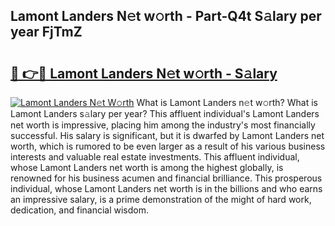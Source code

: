 ## Lamont Landers N𝚎t w𝚘rth - Part-Q4t S𝚊lary per year FjTmZ

# <h2><a href="http://gc25zb4.nevu.top/?p=Lamont+Landers">🔗 👉🔴 Lamont Landers N𝚎t w𝚘rth - S𝚊lary</a></h2>

[![Lamont Landers N𝚎t W𝚘rth](https://i.imgur.com/Oavwk0R.jpeg)](http://gc25zb4.nevu.top/?p=Lamont+Landers)
What is Lamont Landers n𝚎t w𝚘rth? What is Lamont Landers s𝚊lary per year?
This affluent individual's Lamont Landers net worth is impressive, placing him among the industry's most financially successful. His salary is significant, but it is dwarfed by Lamont Landers net worth, which is rumored to be even larger as a result of his various business interests and valuable real estate investments. This affluent individual, whose Lamont Landers net worth is among the highest globally, is renowned for his business acumen and financial brilliance. This prosperous individual, whose Lamont Landers net worth is in the billions and who earns an impressive salary, is a prime demonstration of the might of hard work, dedication, and financial wisdom.

